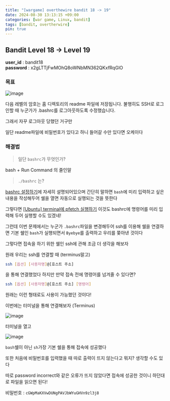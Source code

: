 ```yaml
---
title: "[wargame] overthewire bandit 18 -> 19"
date: 2024-08-30 13:13:15 +09:00
categories: [war game, Linux, bandit]
tags: [bandit, overtherwire]
pin: true
---
```


## Bandit Level 18 -> Level 19

**user_id** : bandit18<br/>
**password** : x2gLTTjFwMOhQ8oWNbMN362QKxfRqGlO

### 목표

![image](https://github.com/user-attachments/assets/1da9fdce-e977-4e55-823e-c3b68378c370)

다음 레벨의 암호는 홈 디렉토리의 readme 파일에 저장됩니다. 불행히도 SSH로 로그인할 때 누군가가 .bashrc를 로그아웃하도록 수정했습니다.

그래서 자꾸 로그아웃 당했던 거구만

일단 readme파일에 비밀번호가 있다고 하니 들어갈 수만 있다면 오케이다

### 해결법

> 일단 `bashrc`가 무엇인가? 

bash + Run Command 의 줄인말

> `./bashrc` 는?

[bashrc 설정하기](https://slamwithme.oopy.io/bb4e942f-65f1-4c8d-8188-203eca2b8fde)에 자세히 설명되어있으며 간단히 말하면 `bash`에 미리 입력하고 싶은 내용을 작성해두어 쉘을 열면 자동으로 실행되는 것을 뜻한다

그렇다면 [[Ubuntu] terminal에 pfetch 실행하기](https://oil-lamp-cat.github.io/posts/pfetch-terminal/) 이것도 bashrc에 명령어를 미리 입력해 두어 실행할 수도 있겠네!

그런데 이번 문제에서는 누군가 `.bashrc`파일을 변경해두어 ssh를 이용해 쉘을 연결하면 기본 쉘인 `bash`가 실행되면서 `Byebye`를 출력하고 우리를 쫒아낸 것이다

그렇다면 접속을 하기 위한 쉘인 ssh에 관해 조금 더 생각을 해보자

원래 우리는 ssh를 연결할 때 (terminus말고) 

```sh
ssh [옵션] [사용자명]@[호스트 주소]
```

을 통해 연결했었다 하지만 만약 접속 전에 명령어를 넘겨줄 수 있다면?

```sh
ssh [옵션] [사용자명]@[호스트 주소] [명령어]
```

원래는 이런 형태로도 사용이 가능했던 것이다!

이번에는 터미널을 통해 연결해보자 (Terminus)

![image](https://github.com/user-attachments/assets/74cc8d8d-34f4-4a62-88ce-f955cc49f724)

터미널을 열고

![image](https://github.com/user-attachments/assets/6f9a2186-a8cc-4dcf-89c2-f593537f0940)

`bash`쉘이 아닌 `sh`가장 기본 쉘을 통해 접속에 성공했다

또한 처음에 비밀번호를 입력했을 때 따로 출력이 뜨지 않는다고 뭐지? 생각할 수도 있다

따로 password incorrect와 같은 오류가 뜨지 않았다면 접속에 성공한 것이니 하던대로 파일을 읽으면 된다!

비밀번호 : `cGWpMaKXVwDUNgPAVJbWYuGHVn9zl3j8`